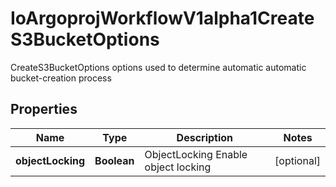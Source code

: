 

# IoArgoprojWorkflowV1alpha1CreateS3BucketOptions

CreateS3BucketOptions options used to determine automatic automatic bucket-creation process

## Properties

Name | Type | Description | Notes
------------ | ------------- | ------------- | -------------
**objectLocking** | **Boolean** | ObjectLocking Enable object locking |  [optional]



